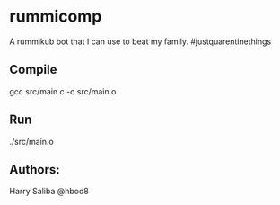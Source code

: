 # rummicomp
A rummikub bot that I can use to beat my family.  #justquarentinethings

## Compile
gcc src/main.c -o src/main.o

## Run
./src/main.o

## Authors:
Harry Saliba @hbod8